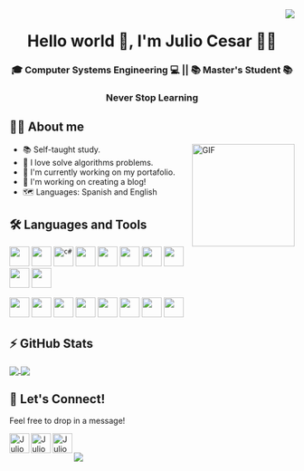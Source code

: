 <link href="style.css" rel="stylesheet">

<!--
  Visitors
-->
<img align="right" src="https://visitor-badge.glitch.me/badge?page_id=julio-fernandez" />

<!--
  My presentation
-->
<h1 align="center"> Hello world 👋, I'm Julio Cesar 👨‍💻</h1>
<h3 align="center"> 🎓 Computer Systems Engineering 💻 || 📚  Master's Student 📚 </h3>
<h3 align="center">Never Stop Learning</h3>

## 🙋‍♀️ About me

<img align="right" alt="GIF" height="181" src="https://salokyakumar.me/assets/images/programing.gif" />

* 📚 Self-taught study.
* 💚 I love solve algorithms problems.
* 📌 I'm currently working on my portafolio. 
* 🙌 I'm working on creating a blog!
* 🗺️ Languages: Spanish and English

<!--
   Languages and Tools
-->
## 🛠️ Languages and Tools

<code><img height="35" src="https://cdn.icon-icons.com/icons2/2108/PNG/512/javascript_icon_130900.png"></code>
<code><img height="35" src="https://cdn.icon-icons.com/icons2/2107/PNG/512/file_type_php_icon_130266.png"></code>
<code><img height="35" src="https://www.freeiconspng.com/uploads/c-logo-icon-18.png" alt="c#" /></code>
<code><img height="35" src="https://cdn.icon-icons.com/icons2/2107/PNG/512/file_type_html_icon_130541.png"></code>
<code><img height="35" src="https://cdn.icon-icons.com/icons2/2107/PNG/512/file_type_css_icon_130661.png"></code>
<code><img height="35" src="https://cdn.icon-icons.com/icons2/2107/PNG/512/file_type_sass_icon_130182.png"></code>
<code><img height="35" src="https://cdn.icon-icons.com/icons2/273/PNG/256/icon_sql_256_30046.png"></code>
<code><img height="35" src="https://cdn.icon-icons.com/icons2/3053/PNG/512/mysql_workbench_macos_bigsur_icon_189924.png"></code>
<code><img height="35" src="https://cdn.icon-icons.com/icons2/2107/PNG/512/file_type_azure_icon_130731.png"></code>
<code><img height="35" src="https://cdn.icon-icons.com/icons2/2415/PNG/512/java_original_logo_icon_146458.png"></code>

<code><img height="35" src="https://cdn.icon-icons.com/icons2/2415/PNG/512/nodejs_plain_logo_icon_146409.png"></code>
<code><img height="35" src="https://cdn.icon-icons.com/icons2/112/PNG/512/visual_studio_18908.png"></code>
<code><img height="35" src="https://cdn.icon-icons.com/icons2/3053/PNG/512/microsoft_visual_studio_code_alt_macos_bigsur_icon_189954.png"></code>
<code><img height="35" src="https://upload.wikimedia.org/wikipedia/commons/thumb/9/98/Apache_NetBeans_Logo.svg/888px-Apache_NetBeans_Logo.svg.png"></code>
<code><img height="35" src="https://cdn.icon-icons.com/icons2/2108/PNG/512/flutter_icon_130936.png"></code>
<code><img height="35" src="https://cdn.icon-icons.com/icons2/273/PNG/256/icon_sql_256_30046.png"></code>
<code><img height="35" src="https://cdn.icon-icons.com/icons2/1159/PNG/256/linux_81610.png"></code>
<code><img height="35" src="https://cdn.icon-icons.com/icons2/2107/PNG/512/file_type_git_icon_130581.png"></code>


<!--
  Github stats
-->
## ⚡ GitHub Stats
<a href="https://github.com/anuraghazra/github-readme-stats">
  <img align="center" src="https://github-readme-stats.vercel.app/api?username=julio-fernandez&show_icons=true&theme=midnight-purple&count_private=true" />
</a>
<a href="https://github.com/anuraghazra/github-readme-stats">
  <img align="center" src="https://github-readme-stats.vercel.app/api/top-langs/?username=julio-fernandez&layout=compact&langs_count=10&theme=midnight-purple" />
</a>


<!--
  My social media.
-->
## 🤙 Let's Connect!
Feel free to drop in a message!

<a href="https://www.linkedin.com/in/julio-fernandez-dev/">
  <img height="35" align="left" alt="Julio Cesar's LinkedIn" src="https://cdn.icon-icons.com/icons2/99/PNG/512/linkedin_socialnetwork_17441.png">
</a>
<a href="https://twitter.com/JulioCesarFDEZ">
  <img height="35" align="left" alt="Julio Cesar's Twitter" src="https://cdn.icon-icons.com/icons2/122/PNG/512/twitter_socialnetwork_20007.png">
</a>
<a href="mailto:cesarfdez_-_@hotmail.com">
   <img height="35" align="left" alt="Julio Cesar's Twitter" src="https://cdn.icon-icons.com/icons2/2397/PNG/512/microsoft_office_outlook_logo_icon_145721.png">
</a>


<!--
  Made with love in Mexico
-->
<br>
<br>
<img align="center" src="https://madewithlove.vercel.app/mx?heart=true&colorA=%23000000&colorB=%239238dc" />
